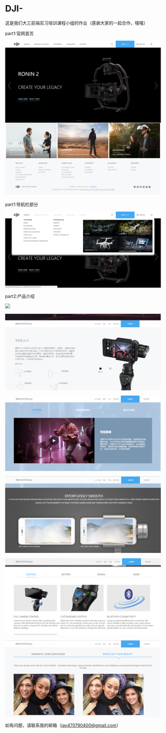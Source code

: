 # DJI-
这是我们大三前端实习培训课程小组的作业（感谢大家的一起合作，嘻嘻）

part1:官网首页

![](https://raw.githubusercontent.com/Blackmamba-xuan/DJI-/master/screenshoot/home.png)

part1:导航栏部分

![](https://raw.githubusercontent.com/Blackmamba-xuan/DJI-/master/screenshoot/nav.jpg)

part2:产品介绍

![](https://raw.githubusercontent.com/Blackmamba-xuan/DJI-/master/screenshoot/product.jpg)

![](https://raw.githubusercontent.com/Blackmamba-xuan/DJI-/master/screenshoot/product01.jpg)

![](https://raw.githubusercontent.com/Blackmamba-xuan/DJI-/master/screenshoot/product02.jpg)

![](https://raw.githubusercontent.com/Blackmamba-xuan/DJI-/master/screenshoot/product03.jpg)

![](https://raw.githubusercontent.com/Blackmamba-xuan/DJI-/master/screenshoot/product04.jpg)

![](https://raw.githubusercontent.com/Blackmamba-xuan/DJI-/master/screenshoot/product05.jpg)

如有问题，请联系我的邮箱（jay470790400@gmail.com）
